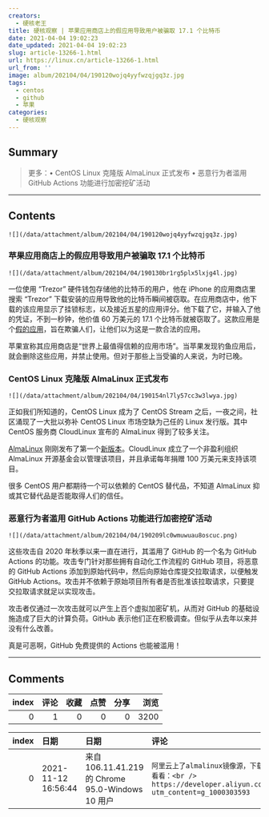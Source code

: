 ```yaml
---
creators:
  - 硬核老王
title: 硬核观察 | 苹果应用商店上的假应用导致用户被骗取 17.1 个比特币
date: 2021-04-04 19:02:23
date_updated: 2021-04-04 19:02:23
slug: article-13266-1.html
url: https://linux.cn/article-13266-1.html
url_from: ''
image: album/202104/04/190120wojq4yyfwzqjgq3z.jpg
tags:
  - centos
  - github
  - 苹果
categories:
  - 硬核观察
---
```


## Summary

> 更多：• CentOS Linux 克隆版 AlmaLinux 正式发布 • 恶意行为者滥用 GitHub Actions 功能进行加密挖矿活动

***

<!-- more -->

## Contents

`![](/data/attachment/album/202104/04/190120wojq4yyfwzqjgq3z.jpg)`

### 苹果应用商店上的假应用导致用户被骗取 17.1 个比特币

`![](/data/attachment/album/202104/04/190130br1rg5plx5lxjg4l.jpg)`

一位使用 “Trezor” 硬件钱包存储他的比特币的用户，他在 iPhone 的应用商店里搜索 “Trezor” 下载安装的应用导致他的比特币瞬间被窃取。在应用商店中，他下载的该应用显示了挂锁标志，以及接近五星的应用评分。他下载了它，并输入了他的凭证，不到一秒钟，他价值 60 万美元的 17.1 个比特币就被窃取了。这款应用是个[假的应用](https://www.msn.com/en-us/news/technology/he-believed-apple-e2-80-99s-app-store-was-safe-then-a-fake-app-stole-his-life-savings-in-bitcoin/ar-BB1f7r6c)，旨在欺骗人们，让他们以为这是一款合法的应用。

苹果宣称其应用商店是“世界上最值得信赖的应用市场”。当苹果发现钓鱼应用后，就会删除这些应用，并禁止使用。但对于那些上当受骗的人来说，为时已晚。

### CentOS Linux 克隆版 AlmaLinux 正式发布

`![](/data/attachment/album/202104/04/190154nl7ly57cc3w3lwya.jpg)`

正如我们所知道的，CentOS Linux 成为了 CentOS Stream 之后，一夜之间，社区涌现了一大批以弥补 CentOS Linux 市场空缺为己任的 Linux 发行版。其中 CentOS 服务商 CloudLinux 宣布的 AlmaLinux 得到了较多关注。

[AlmaLinux](https://almalinux.org/) 刚刚发布了第一个[新版本](https://repo.almalinux.org/almalinux/8/isos/x86_64/)。CloudLinux 成立了一个非盈利组织 AlmaLinux 开源基金会以管理该项目，并且承诺每年捐赠 100 万美元来支持该项目。

很多 CentOS 用户都期待一个可以依赖的 CentOS 替代品，不知道 AlmaLinux 抑或其它替代品是否能取得人们的信任。

### 恶意行为者滥用 GitHub Actions 功能进行加密挖矿活动

`![](/data/attachment/album/202104/04/190209lc0wmuwuau8oscuc.png)`

这些攻击自 2020 年秋季以来一直在进行，其滥用了 GitHub 的一个名为 GitHub Actions 的功能。攻击专门针对那些拥有自动化工作流程的 GitHub 项目，将恶意的 GitHub Actions 添加到原始代码中，然后向原始仓库提交拉取请求，以便触发 GitHub Actions。攻击并不依赖于原始项目所有者是否批准该拉取请求，只要提交拉取请求就足以实现攻击。

攻击者仅通过一次攻击就可以产生上百个虚拟加密矿机，从而对 GitHub 的基础设施造成了巨大的计算负荷。GitHub 表示他们正在积极调查。但似乎从去年以来并没有什么改善。

真是可恶啊，GitHub 免费提供的 Actions 也能被滥用！

***

## Comments


|   index |   评论 |   收藏 |   点赞 |   分享 |   浏览 |
|--------:|-------:|-------:|-------:|-------:|-------:|
|       0 |      1 |      0 |      0 |      0 |   3200 |

|   index | 日期                | 日期                                            | 评论                                                                                                                  |
|--------:|:--------------------|:------------------------------------------------|:----------------------------------------------------------------------------------------------------------------------|
|       0 | 2021-11-12 16:56:44 | 来自106.11.41.219的 Chrome 95.0-Windows 10 用户 | `阿里云上了almalinux镜像源，下载挺快可以去看看：<br /> https://developer.aliyun.com/mirror/?utm_content=g_1000303593` |
